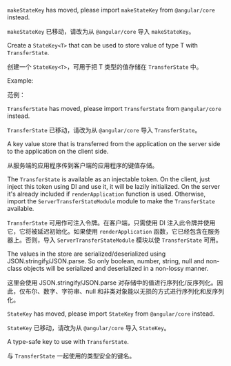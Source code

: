 `makeStateKey` has moved, please import `makeStateKey` from `@angular/core` instead.

`makeStateKey` 已移动，请改为从 `@angular/core` 导入 `makeStateKey`。

Create a `StateKey<T>` that can be used to store value of type T with `TransferState`.

创建一个 `StateKey<T>`，可用于把 T 类型的值存储在 `TransferState` 中。

Example:

范例：

`TransferState` has moved, please import `TransferState` from `@angular/core`
    instead.

`TransferState` 已移动，请改为从 `@angular/core` 导入 `TransferState`。

A key value store that is transferred from the application on the server side to the application
on the client side.

从服务端的应用程序传到客户端的应用程序的键值存储。

The `TransferState` is available as an injectable token.
On the client, just inject this token using DI and use it, it will be lazily initialized.
On the server it's already included if `renderApplication` function is used. Otherwise, import
the `ServerTransferStateModule` module to make the `TransferState` available.

`TransferState` 可用作可注入令牌。在客户端，只需使用 DI 注入此令牌并使用它，它将被延迟初始化。如果使用 `renderApplication` 函数，它已经包含在服务器上。否则，导入 `ServerTransferStateModule` 模块以使 `TransferState` 可用。

The values in the store are serialized/deserialized using JSON.stringify/JSON.parse. So only
boolean, number, string, null and non-class objects will be serialized and deserialized in a
non-lossy manner.

这里会使用 JSON.stringify/JSON.parse 对存储中的值进行序列化/反序列化。因此，仅布尔、数字、字符串、null 和非类对象能以无损的方式进行序列化和反序列化。

`StateKey` has moved, please import `StateKey` from `@angular/core` instead.

`StateKey` 已移动，请改为从 `@angular/core` 导入 `StateKey`。

A type-safe key to use with `TransferState`.

与 `TransferState` 一起使用的类型安全的键名。